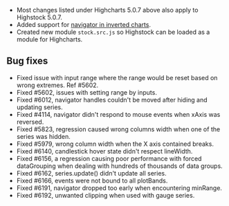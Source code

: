 - Most changes listed under Highcharts 5.0.7 above also apply to Highstock 5.0.7.
- Added support for [navigator in inverted charts](http://jsfiddle.net/gh/get/jquery/3.1.1/highcharts/highcharts/tree/master/samples/stock/navigator/inverted/).
- Created new module ``stock.src.js`` so Highstock can be loaded as a module for Highcharts.
## Bug fixes 
- Fixed issue with input range where the range would be reset based on wrong extremes. Ref #5602.
- Fixed #5602, issues with setting range by inputs.
- Fixed #6012, navigator handles couldn't be moved after hiding and updating series.
- Fixed #4114, navigator didn't respond to mouse events when xAxis was reversed.
- Fixed #5823, regression caused wrong columns width when one of the series was hidden.
- Fixed #5979, wrong column width when the X axis contained breaks.
- Fixed #6140, candlestick hover state didn't respect lineWidth.
- Fixed #6156, a regression causing poor performance with forced dataGrouping when dealing with hundreds of thousands of data groups.
- Fixed #6162, series.update() didn't update all series.
- Fixed #6166, events were not bound to all plotBands.
- Fixed #6191, navigator dropped too early when encountering minRange.
- Fixed #6192, unwanted clipping when used with gauge series.